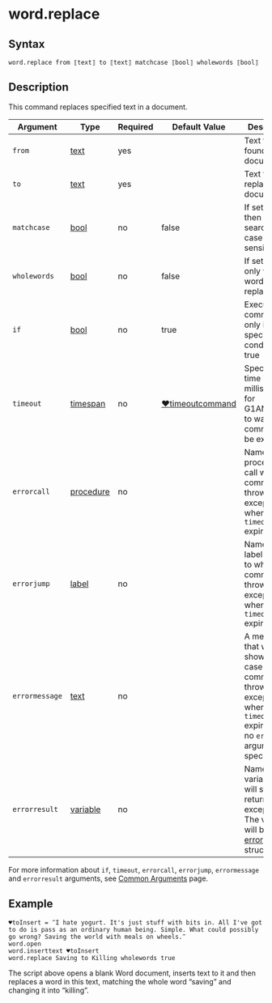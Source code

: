# word.replace

## Syntax

```G1ANT
word.replace from ⟦text⟧ to ⟦text⟧ matchcase ⟦bool⟧ wholewords ⟦bool⟧
```

## Description

This command replaces specified text in a document.

| Argument | Type | Required | Default Value | Description |
| -------- | ---- | -------- | ------------- | ----------- |
|`from`| [text](https://manual.g1ant.com/link/G1ANT.Language/G1ANT.Language/Structures/TextStructure.md) | yes |  |Text to be found in a document|
|`to`| [text](https://manual.g1ant.com/link/G1ANT.Language/G1ANT.Language/Structures/TextStructure.md) | yes |  | Text to be replaced in a document |
|`matchcase`| [bool](https://manual.g1ant.com/link/G1ANT.Language/G1ANT.Language/Structures/BooleanStructure.md) | no |false | If set to `true`, then the search is case sensitive |
|`wholewords`| [bool](https://manual.g1ant.com/link/G1ANT.Language/G1ANT.Language/Structures/BooleanStructure.md) | no | false | If set to `true`, only whole words are replaced |
| `if`           | [bool](https://manual.g1ant.com/link/G1ANT.Language/G1ANT.Language/Structures/BooleanStructure.md) | no       | true                                                        | Executes the command only if a specified condition is true   |
| `timeout`      | [timespan](https://manual.g1ant.com/link/G1ANT.Language/G1ANT.Language/Structures/TimeSpanStructure.md) | no       | [♥timeoutcommand](https://manual.g1ant.com/link/G1ANT.Language/G1ANT.Addon.Core/Variables/TimeoutCommandVariable.md) | Specifies time in milliseconds for G1ANT.Robot to wait for the command to be executed |
| `errorcall`    | [procedure](https://manual.g1ant.com/link/G1ANT.Language/G1ANT.Language/Structures/ProcedureStructure.md) | no       |                                                             | Name of a procedure to call when the command throws an exception or when a given `timeout` expires |
| `errorjump`    | [label](https://manual.g1ant.com/link/G1ANT.Language/G1ANT.Language/Structures/LabelStructure.md) | no       |                                                             | Name of the label to jump to when the command throws an exception or when a given `timeout` expires |
| `errormessage` | [text](https://manual.g1ant.com/link/G1ANT.Language/G1ANT.Language/Structures/TextStructure.md) | no       |                                                             | A message that will be shown in case the command throws an exception or when a given `timeout` expires, and no `errorjump` argument is specified |
| `errorresult`  | [variable](https://manual.g1ant.com/link/G1ANT.Language/G1ANT.Language/Structures/VariableStructure.md) | no       |                                                             | Name of a variable that will store the returned exception. The variable will be of [error](https://manual.g1ant.com/link/G1ANT.Language/G1ANT.Language/Structures/ErrorStructure.md) structure  |

For more information about `if`, `timeout`, `errorcall`, `errorjump`, `errormessage` and `errorresult` arguments, see [Common Arguments](https://manual.g1ant.com/link/G1ANT.Manual/appendices/common-arguments.md) page.

## Example

```G1ANT
♥toInsert = ‴I hate yogurt. It's just stuff with bits in. All I've got to do is pass as an ordinary human being. Simple. What could possibly go wrong? Saving the world with meals on wheels.‴
word.open
word.inserttext ♥toInsert
word.replace Saving to Killing wholewords true
```

The script above opens a blank Word document, inserts text to it and then replaces a word in this text, matching the whole word “saving” and changing it into “killing”.

